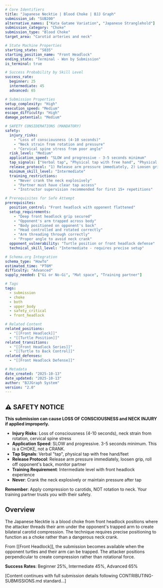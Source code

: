 ```yaml
---
# Core Identifiers
title: "Japanese Necktie | Blood Choke | BJJ Graph"
submission_id: "SUB200"
alternative_names: ["Kata Gatame Variation", "Japanese Stranglehold"]
submission_category: "Choke"
submission_type: "Blood Choke"
target_area: "Carotid arteries and neck"

# State Machine Properties
starting_state: "S035"
starting_position_name: "Front Headlock"
ending_state: "Terminal - Won by Submission"
is_terminal: true

# Success Probability by Skill Level
success_rate:
  beginner: 25
  intermediate: 45
  advanced: 65

# Submission Properties
setup_complexity: "High"
execution_speed: "Medium"
escape_difficulty: "High"
damage_potential: "Medium"

# SAFETY CONSIDERATIONS (MANDATORY)
safety:
  injury_risks:
    - "Loss of consciousness (4-10 seconds)"
    - "Neck strain from rotation and pressure"
    - "Cervical spine stress from poor angle"
  risk_level: "Medium"
  application_speed: "SLOW and progressive - 3-5 seconds minimum"
  tap_signals: ["Verbal tap", "Physical tap with free hand", "Physical tap with feet"]
  release_protocol: "1) Release arm pressure immediately, 2) Loosen grip, 3) Roll off opponent's back, 4) Monitor partner"
  minimum_skill_level: "Intermediate"
  training_restrictions:
    - "Never crank the neck explosively"
    - "Partner must have clear tap access"
    - "Instructor supervision recommended for first 15+ repetitions"

# Prerequisites for Safe Attempt
prerequisites:
  position_control: "Front headlock with opponent flattened"
  setup_requirements:
    - "Deep front headlock grip secured"
    - "Opponent's arm trapped across body"
    - "Body positioned on opponent's back"
    - "Head controlled and rotated correctly"
    - "Arm threading through correctly"
    - "Proper angle to avoid neck crank"
  opponent_vulnerability: "Turtle position or front headlock defense"
  technical_skill_level: "Intermediate - requires precise setup"

# Schema.org Integration
schema_type: "HowTo"
estimated_time: "PT6M"
difficulty: "Advanced"
supply_needed: ["Gi or No-Gi", "Mat space", "Training partner"]

# Tags
tags:
  - submission
  - choke
  - both
  - upper_body
  - safety_critical
  - front_headlock

# Related Content
related_positions:
  - "[[Front Headlock]]"
  - "[[Turtle Position]]"
related_transitions:
  - "[[Front Headlock Series]]"
  - "[[Turtle to Back Control]]"
related_defenses:
  - "[[Front Headlock Defense]]"

# Metadata
date_created: "2025-10-13"
date_updated: "2025-10-13"
author: "BJJGraph System"
version: "2.0"
---
```


## ⚠️ SAFETY NOTICE

**This submission can cause LOSS OF CONSCIOUSNESS and NECK INJURY if applied improperly.**

- **Injury Risks**: Loss of consciousness (4-10 seconds), neck strain from rotation, cervical spine stress
- **Application Speed**: SLOW and progressive. 3-5 seconds minimum. This is a CHOKE, not a CRANK.
- **Tap Signals**: Verbal "tap", physical tap with free hand/feet
- **Release Protocol**: Release arm pressure immediately, loosen grip, roll off opponent's back, monitor partner
- **Training Requirement**: Intermediate level with front headlock experience
- **Never**: Crank the neck explosively or maintain pressure after tap

**Remember**: Apply compression to carotids, NOT rotation to neck. Your training partner trusts you with their safety.

## Overview

The Japanese Necktie is a blood choke from front headlock positions where the attacker threads their arm under the opponent's trapped arm to create bilateral carotid compression. The technique requires precise positioning to function as a choke rather than a dangerous neck crank.

From [[Front Headlock]], the submission becomes available when the opponent turtles and their arm can be trapped. The attacker positions perpendicular to create compression rather than rotational force.

**Success Rates**: Beginner 25%, Intermediate 45%, Advanced 65%

[Content continues with full submission details following CONTRIBUTING-SUBMISSIONS.md standard...]

